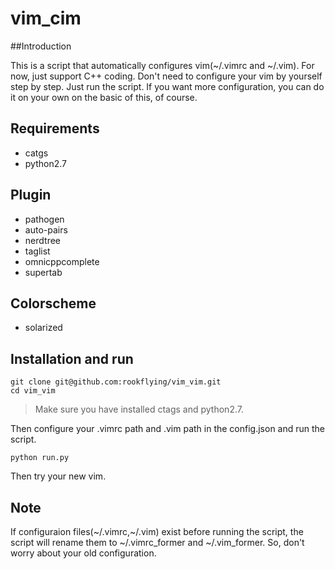 # vim_cim

##Introduction

This is a script that automatically configures vim(~/.vimrc and ~/.vim). For now, just support C++ coding. Don't need to configure your vim by yourself step by step. Just run the script. If you want more configuration, you can do it on your own on the basic of this, of course.

## Requirements

- catgs
- python2.7

## Plugin 

- pathogen
- auto-pairs
- nerdtree
- taglist
- omnicppcomplete
- supertab

## Colorscheme

- solarized

## Installation and run

```
git clone git@github.com:rookflying/vim_vim.git
cd vim_vim
```

> Make sure you have installed ctags and python2.7.
 
Then configure your .vimrc path and .vim path in the config.json and run the script.

```
python run.py
```
Then try your new vim.

## Note

If configuraion files(~/.vimrc,~/.vim) exist before running the script, the script will rename them to ~/.vimrc_former and ~/.vim_former. So, don't worry about your old configuration.
